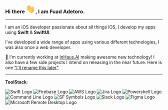 ### Hi there <img src="https://raw.githubusercontent.com/fuad-adetoro/fuad-adetoro/main/wave.gif" width="30" />, I am Fuad Adetoro.

---

I am an iOS developer passionate about all things iOS, I develop my apps using **Swift** & **SwiftUI**.

I've developed a wide range of apps using various different technologies, I was also once a web developer.

🔭 I'm currently working at <a href="https://www.inhaus.ai">InHaus.AI</a> making awesome new technology! I also have a few side projects I intend on releasing in the near future. Here is one <a href="https://github.com/fuad-adetoro/OnlyFeet">"I'll rename this later"</a>

---

**ToolStack**:

<img src="https://developer.apple.com/swift/images/swift-og.png" alt="Swift Logo" width="50" height="50" /> <img src="https://www.gstatic.com/devrel-devsite/prod/v48d5b7fe78425d6a73163cf28706f05fb6b7cff97bdc98bbcd2f38818604a511/firebase/images/touchicon-180.png" alt="Firebase Logo" width="50" height="50" /> <img src="https://d1.awsstatic.com/logos/aws-logo-lockups/poweredbyaws/PB_AWS_logo_RGB_stacked_REV_SQ.91cd4af40773cbfbd15577a3c2b8a346fe3e8fa2.png" alt="AWS Logo" width="50" height="50" /> <img src="https://cdn.icon-icons.com/icons2/2699/PNG/512/atlassian_jira_logo_icon_170511.png" alt="Jira Logo" width="50" height="50" /> <img src="https://upload.wikimedia.org/wikipedia/commons/2/2f/PowerShell_5.0_icon.png" alt="Powershell Logo" width="50" height="50" /> <img src="https://help.apple.com/assets/6152754A4192845C4361C49A/6152754B4192845C4361C4A1/en_GB/d94aa1c4979b25e9ffbda97fcbae219a.png" alt="Command Line Logo" width="50" height="50" /> <img src="https://developer.apple.com/assets/elements/icons/sf-symbols/sf-symbols-128x128_2x.png" alt="SF Symbols Logo" width="50" height="50" /> <img src="https://cdn.mos.cms.futurecdn.net/SDDw7CnuoUGax6x9mTo7dd.jpg" alt="Slack Logo" width="50" height="50" /> <img src="https://i.pinimg.com/originals/56/67/67/56676773cb4f0c00d7d47c6a84b9407c.png" alt="Figma Logo" width="50" height="50" /> <img src="https://play-lh.googleusercontent.com/vNxSIZtXz4ppn1HNAZmynQy--JUzmMNzBSgPDLYjn4FAxNv3DZxlNZOZw1m251UDksY" alt="Microsoft Remote Desktop Logo" width="50" height="50" />
 

<!--<img src="https://raw.githubusercontent.com/fuad-adetoro/fuad-adetoro/main/wave.gif" width="30" />
-->
<!--
**fuad-adetoro/fuad-adetoro** is a ✨ _special_ ✨ repository because its `README.md` (this file) appears on your GitHub profile.

Here are some ideas to get you started:

- 🔭 I’m currently working on ...
- 🌱 I’m currently learning ...
- 👯 I’m looking to collaborate on ...
- 🤔 I’m looking for help with ...
- 💬 Ask me about ...
- 📫 How to reach me: ...
- 😄 Pronouns: ...
- ⚡ Fun fact: ...
-->
